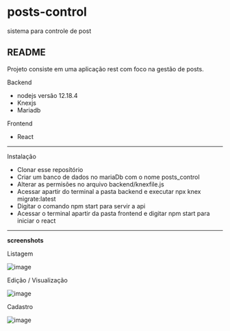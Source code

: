 # posts-control
sistema para controle de post

## README

Projeto consiste em uma aplicação rest com foco na gestão de posts. 

Backend 

- nodejs versão 12.18.4
- Knexjs
- Mariadb

Frontend

- React

---
Instalação 
- Clonar esse reposítório
- Criar um banco de dados no mariaDb com o nome posts_control 
- Alterar as permisões no arquivo backend/knexfile.js
- Acessar apartir do terminal a pasta backend e executar npx knex migrate:latest
- Digitar o comando npm start para servir a api
- Acessar o terminal apartir da pasta frontend e digitar npm start para iniciar o react

---

**screenshots**

Listagem

![image](https://user-images.githubusercontent.com/28165202/154173655-1c191387-fef6-420e-bc19-de5a90f64f54.png)


Edição / Visualização

![image](https://user-images.githubusercontent.com/28165202/154173560-1894075f-11d3-4083-9e3e-50c1933898ea.png)


Cadastro

![image](https://user-images.githubusercontent.com/28165202/154173462-2322f543-5bd5-4ea2-9f46-9661b094372c.png)

